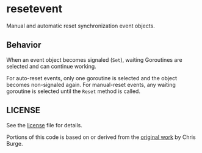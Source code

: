 # resetevent

Manual and automatic reset synchronization event objects.

## Behavior

When an event object becomes signaled (`Set`), waiting Goroutines are selected and can continue working.

For auto-reset events, only one goroutine is selected and the object becomes non-signaled again.
For manual-reset events, any waiting goroutine is selected until the `Reset` method is called.

## LICENSE

See the [license](LICENSE) file for details.

Portions of this code is based on or derived from the [original work](https://github.com/xcdb/syncx) by Chris Burge. 
